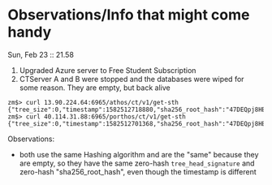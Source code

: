 # Observations/Info that might come handy #

Sun, Feb 23 :: 21.58
1. Upgraded Azure server to Free Student Subscription
2. CTServer A and B were stopped and the databases were wiped for some reason. They are empty, but back alive

```
zm$> curl 13.90.224.64:6965/athos/ct/v1/get-sth
{"tree_size":0,"timestamp":1582512718880,"sha256_root_hash":"47DEQpj8HBSa+/TImW+5JCeuQeRkm5NMpJWZG3hSuFU=","tree_head_signature":"BAMARzBFAiAV2XkShzrYz8dnJWfgsIiWm+FkOBtG65PwZBavsnEIkgIhAP2TclsLD+rKfijOfbHQBl6ZSawkj2dbeWD5bx9xwMmh"}
zm$> curl 40.114.31.88:6965/porthos/ct/v1/get-sth
{"tree_size":0,"timestamp":1582512701368,"sha256_root_hash":"47DEQpj8HBSa+/TImW+5JCeuQeRkm5NMpJWZG3hSuFU=","tree_head_signature":"BAMARzBFAiEAwF2vnhlGfe4b5PjGTGHlsz6HDr1/r3isYAJjwSPQb7MCIG7xtUKp3saWJ9iQzS/SAA/lcYy3DeXatpn5FvSqm1Al"}
```

Observations:
 - both use the same Hashing algorithm and are the "same" because they are empty, so they have the same zero-hash `tree_head_signature` and zero-hash "sha256_root_hash", even though the timestamp is different

